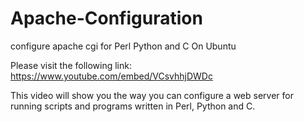 # Apache-Configuration
configure apache cgi for Perl Python and C On Ubuntu

Please visit the following link:
https://www.youtube.com/embed/VCsvhhjDWDc

This video will show you the way you can configure a web server for running scripts and programs written in Perl, Python and C.

